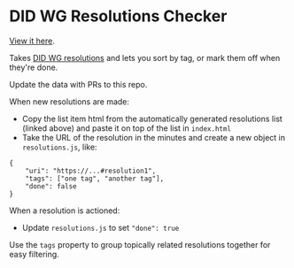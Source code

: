# DID WG Resolutions Checker

[View it here](https://rhiaro.github.io/did-wg-resolutions-playground).

Takes [DID WG resolutions](https://www.w3.org/2019/did-wg/Meetings/Minutes/resolutions) and lets you sort by tag, or mark them off when they're done.

Update the data with PRs to this repo.

When new resolutions are made:

* Copy the list item html from the automatically generated resolutions list (linked above) and paste it on top of the list in `index.html`
* Take the URL of the resolution in the minutes and create a new object in `resolutions.js`, like:

```
{
    "uri": "https://...#resolution1",
    "tags": ["one tag", "another tag"],
    "done": false
}
```

When a resolution is actioned:

* Update `resolutions.js` to set `"done": true`

Use the `tags` property to group topically related resolutions together for easy filtering.